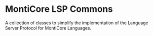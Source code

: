 <!-- (c) https://github.com/MontiCore/monticore -->
# MontiCore LSP Commons
A collection of classes to simplify the implementation of the Language Server Protocol for MontiCore Languages.
